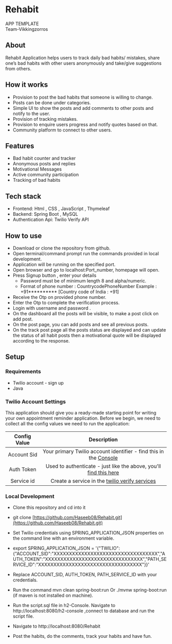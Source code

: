 
# Rehabit
APP TEMPLATE              
 Team-Vikkingzorros


## About 	 	
Rehabit Application helps users to track daily bad habits/ mistakes, share one’s bad habits  with other users anonymously and take/give suggestions from others. 

## How it works

- Provision to post the bad habits that someone is willing to change.
- Posts can be done under categories.
- Simple UI to show the posts and add comments to other posts and notify to the user. 
- Provision of tracking mistakes.
- Provision to enquire users progress and notify quotes based on that.
- Community platform to connect to other users.
         
## Features

- Bad habit counter and tracker
- Anonymous posts and replies
- Motivational Messages
- Active community participation
- Tracking of bad habits


## Tech stack 

- Frontend:   Html , CSS , JavaScript , Thymeleaf
- Backend:   Spring Boot , MySQL   
- Authentication Api: Twilio Verify API

## How to use 
 
- Download or clone the repository from github.
- Open terminal/command prompt  run the commands provided in local development.
- Application will be running on the specified port.
- Open browser and go to localhost:Port_number, homepage will open.
- Press Signup button , enter your details 
     *  Password must be of minimum length 8 and alpha/numeric.
     * Format of phone number : CountrycodePhoneNumber
      Example : +91********** [Country code of India : +91]	
- Receive the Otp on provided phone number.
- Enter the Otp to complete the verification process.
- Login with username and password .
- On the dashboard all the posts will be visible, to make a post click on add post.
- On the post page, you can add posts and see all previous posts.
- On the track post page all the posts status are displayed and can update the status of all habit posts then a motivational quote will be displayed according to the response.   

## Setup
 ### Requirements
- Twilio account - sign up
- Java

### Twilio Account Settings
This application should give you a ready-made starting point for writing your own appointment reminder application. Before we begin, we need to collect all the config values we need to run the application:

| Config Value        | Description                                                                                         |
|:-------------------:|:---------------------------------------------------------------------------------------------------:| 
| Account Sid         | Your primary Twilio account identifier - find this in the [Console](https://www.twilio.com/console) | 
| Auth Token          | Used to authenticate - just like the above, you'll [find this here](https://www.twilio.com/console) |  
| Service id          | Create a service in the [twilio verify services](https://www.twilio.com/console/verify/services)    |               

### Local Development

- Clone this repository and cd into it
- git clone  [https://github.com/Haseeb08/Rehabit.git](https://github.com/Haseeb08/Rehabit.git)
- Set Twilio credentials using SPRING_APPLICATION_JSON properties on the command line with an environment variable.
- export SPRING_APPLICATION_JSON = '{"TWILIO":{"ACCOUNT_SID":"XXXXXXXXXXXXXXXXXXXXXXXXXXXXXXXXXX","AUTH_TOKEN":"XXXXXXXXXXXXXXXXXXXXXXXXXXXXXXXX","PATH_SERVICE_ID":"XXXXXXXXXXXXXXXXXXXXXXXXXXXXXXXXXX"}}'

- Replace ACCOUNT_SID, AUTH_TOKEN, PATH_SERVICE_ID with your credentials.
- Run the command 
mvn clean spring-boot:run
Or 
./mvnw spring-boot:run (if maven is not installed on machine).
 
- Run the script.sql file in h2-Console.
  Navigate to http://localhost:8080/h2-console ,connect to database and run the script file.
- Navigate to http://localhost:8080/Rehabit
- Post the habits, do the comments, track your habits and have fun.
